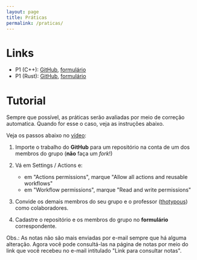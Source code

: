 ```yaml
---
layout: page
title: Práticas
permalink: /praticas/
---
```


# Links

* P1 (C++): [GitHub](https://github.com/thotypous/telecom-p1), [formulário](https://forms.gle/AVJAQgbTrVWEcPmD6)
* P1 (Rust): [GitHub](https://github.com/thotypous/telecom-p1-rust), [formulário](https://forms.gle/Pa2DoHXYwRNBY7wa7)

# Tutorial

Sempre que possível, as práticas serão avaliadas por meio de correção automatica. Quando for esse o caso, veja as instruções abaixo.

Veja os passos abaixo no [vídeo](https://youtu.be/JtQzTGoF8jM):

1. Importe o trabalho do **GitHub** para um repositório na conta de um dos membros do grupo (**não** faça um *fork*!)

2. Vá em Settings / Actions e:
   * em "Actions permissions", marque "Allow all actions and reusable workflows"
   * em "Workflow permissions", marque "Read and write permissions"

3. Convide os demais membros do seu grupo e o professor ([thotypous](https://GitHub.com/thotypous)) como colaboradores.

4. Cadastre o repositório e os membros do grupo no **formulário** correspondente.

Obs.: As notas não são mais enviadas por e-mail sempre que há alguma alteração. Agora você pode consultá-las na página de notas por meio do link que você recebeu no e-mail intitulado "Link para consultar notas".
